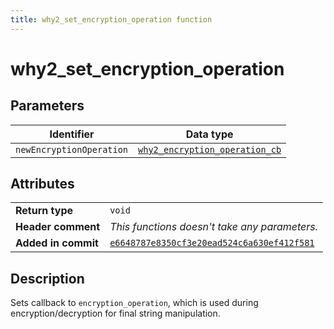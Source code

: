 ```yaml
---
title: why2_set_encryption_operation function
---
```


<!--
This is part of WHY2
Copyright (C) 2022 Václav Šmejkal

This program is free software: you can redistribute it and/or modify
it under the terms of the GNU General Public License as published by
the Free Software Foundation, either version 3 of the License, or
(at your option) any later version.

This program is distributed in the hope that it will be useful,
but WITHOUT ANY WARRANTY; without even the implied warranty of
MERCHANTABILITY or FITNESS FOR A PARTICULAR PURPOSE.  See the
GNU General Public License for more details.

You should have received a copy of the GNU General Public License
along with this program.  If not, see <https://www.gnu.org/licenses/>.
-->

# why2_set_encryption_operation

## Parameters

| Identifier               | Data type                                                                                   |
| ------------------------ | ------------------------------------------------------------------------------------------- |
| `newEncryptionOperation` | [`why2_encryption_operation_cb`](../../../../types/core/flags/why2_encryption_operation_cb) |

## Attributes

|                     |                                                                                             |
| ------------------  | ------------------------------------------------------------------------------------------- |
| **Return type**     | `void`                                                                                      |
| **Header comment**  | *This functions doesn't take any parameters.*                                               |
| **Added in commit** | [`e6648787e8350cf3e20ead524c6a630ef412f581`](https://github.com/ENGO150/WHY2/commit/e6648787e8350cf3e20ead524c6a630ef412f581) |

## Description

Sets callback to `encryption_operation`, which is used during encryption/decryption for final string manipulation.